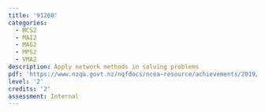 ```yaml
---
title: '91260'
categories:
  - MCS2
  - MAI2
  - MAG2
  - MPS2
  - VMA2
description: Apply network methods in solving problems
pdf: 'https://www.nzqa.govt.nz/nqfdocs/ncea-resource/achievements/2019/as91260.pdf'
level: '2'
credits: '2'
assessment: Internal
---
```


